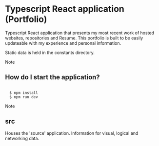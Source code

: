 # Typescript React application (Portfolio)

Typescript React application that presents my most recent work of hosted websites, repositories and Resume. This portfolio is built to be easily updateable with my experience and personal information.

Static data is held in the constants directory.

> [!NOTE]

## How do I start the application?

```

  $ npm install
  $ npm run dev

```

> [!NOTE]

## src

Houses the 'source' application. Information for visual, logical and networking data.
